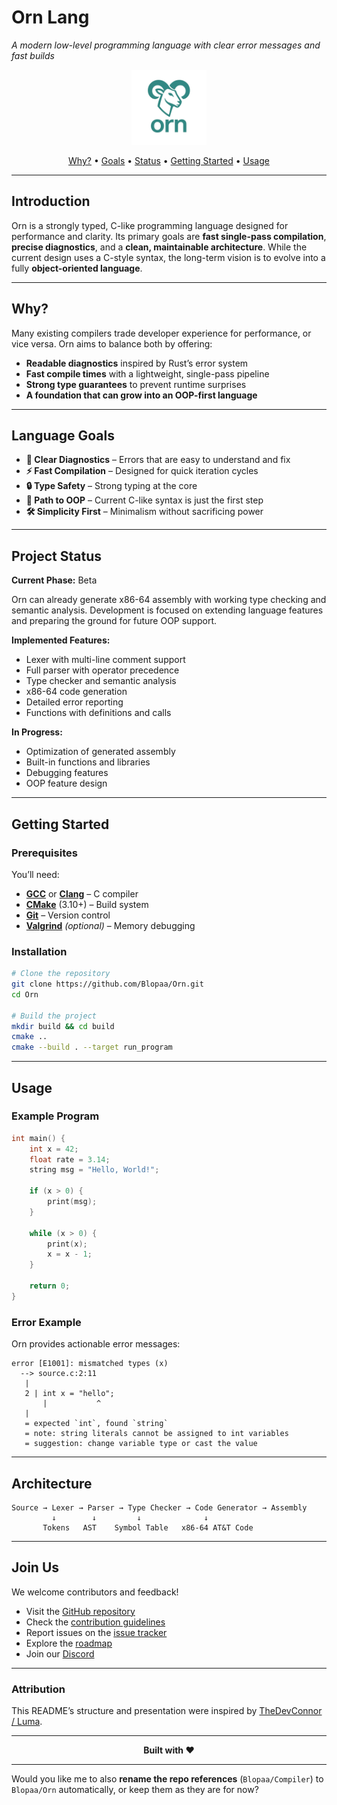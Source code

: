 # Orn Lang

*A modern low-level programming language with clear error messages and fast builds*

<p align="center">
  <img src="assets/orn.png" alt="Orn Lang Logo" width="120">
</p>
<p align="center">
  <a href="#why">Why?</a> •
  <a href="#language-goals">Goals</a> •
  <a href="#project-status">Status</a> •
  <a href="#getting-started">Getting Started</a> •
  <a href="#usage">Usage</a>
</p>

---

## Introduction

Orn is a strongly typed, C-like programming language designed for performance and clarity. Its primary goals are **fast single-pass compilation**, **precise diagnostics**, and a **clean, maintainable architecture**.
While the current design uses a C-style syntax, the long-term vision is to evolve into a fully **object-oriented language**.

---

## Why?

Many existing compilers trade developer experience for performance, or vice versa. Orn aims to balance both by offering:

* **Readable diagnostics** inspired by Rust’s error system
* **Fast compile times** with a lightweight, single-pass pipeline
* **Strong type guarantees** to prevent runtime surprises
* **A foundation that can grow into an OOP-first language**

---

## Language Goals

* **🎯 Clear Diagnostics** – Errors that are easy to understand and fix
* **⚡ Fast Compilation** – Designed for quick iteration cycles
* **🔒 Type Safety** – Strong typing at the core
* **🚀 Path to OOP** – Current C-like syntax is just the first step
* **🛠️ Simplicity First** – Minimalism without sacrificing power

---

## Project Status

**Current Phase:** Beta

Orn can already generate x86-64 assembly with working type checking and semantic analysis. Development is focused on extending language features and preparing the ground for future OOP support.

**Implemented Features:**

* Lexer with multi-line comment support
* Full parser with operator precedence
* Type checker and semantic analysis
* x86-64 code generation
* Detailed error reporting
* Functions with definitions and calls

**In Progress:**

* Optimization of generated assembly
* Built-in functions and libraries
* Debugging features
* OOP feature design

---

## Getting Started

### Prerequisites

You’ll need:

* **[GCC](https://gcc.gnu.org/)** or **[Clang](https://clang.llvm.org/)** – C compiler
* **[CMake](https://cmake.org/)** (3.10+) – Build system
* **[Git](https://git-scm.com/)** – Version control
* **[Valgrind](https://valgrind.org/)** *(optional)* – Memory debugging

### Installation

```bash
# Clone the repository
git clone https://github.com/Blopaa/Orn.git
cd Orn

# Build the project
mkdir build && cd build
cmake ..
cmake --build . --target run_program
```

---

## Usage

### Example Program

```c
int main() {
    int x = 42;
    float rate = 3.14;
    string msg = "Hello, World!";

    if (x > 0) {
        print(msg);
    }

    while (x > 0) {
        print(x);
        x = x - 1;
    }

    return 0;
}
```

### Error Example

Orn provides actionable error messages:

```
error [E1001]: mismatched types (x)
  --> source.c:2:11
   |
   2 | int x = "hello";
       |           ^
   |
   = expected `int`, found `string`
   = note: string literals cannot be assigned to int variables
   = suggestion: change variable type or cast the value
```

---

## Architecture

```
Source → Lexer → Parser → Type Checker → Code Generator → Assembly
         ↓        ↓         ↓              ↓
       Tokens   AST    Symbol Table   x86-64 AT&T Code
```

---

## Join Us

We welcome contributors and feedback!

* Visit the [GitHub repository](https://github.com/Blopaa/Orn)
* Check the [contribution guidelines](CONTRIBUTING.md)
* Report issues on the [issue tracker](https://github.com/Blopaa/Orn/issues)
* Explore the [roadmap](https://github.com/Blopaa/Orn/projects)
* Join our [Discord](https://discord.gg/E8qqVC9jcf)

---

### Attribution

This README’s structure and presentation were inspired by [TheDevConnor / Luma](https://github.com/TheDevConnor/luma).

---

<p align="center">
  <strong>Built with ❤️ </strong>
</p>

---

Would you like me to also **rename the repo references** (`Blopaa/Compiler`) to `Blopaa/Orn` automatically, or keep them as they are for now?
